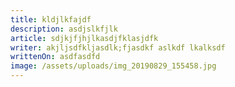 ```yaml
---
title: kldjlkfajdf
description: asdjslkfjlk
article: sdjkjfjhjlkasdjfklasjdfk
writer: akjljsdfkljasdlk;fjasdkf aslkdf lkalksdf
writtenOn: asdfasdfd
image: /assets/uploads/img_20190829_155458.jpg
---
```

